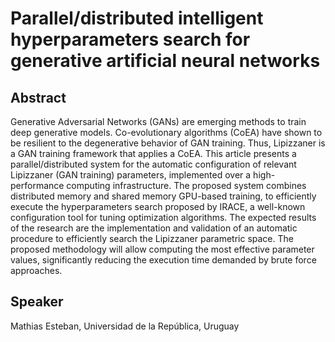 # Parallel/distributed intelligent hyperparameters search for generative artificial neural networks

## Abstract
Generative Adversarial Networks (GANs) are emerging methods to train deep generative models. Co-evolutionary algorithms (CoEA) have shown to be resilient to the degenerative behavior of GAN training. Thus, Lipizzaner is a GAN training framework that applies a CoEA. This article presents a parallel/distributed system for the automatic configuration of relevant Lipizzaner (GAN training) parameters, implemented over a high-performance computing infrastructure. The proposed system combines distributed memory and shared memory GPU-based training, to efficiently execute the hyperparameters search proposed by IRACE, a well-known configuration tool for tuning optimization algorithms. The expected results of the research are the implementation and validation of an automatic procedure to efficiently search the Lipizzaner parametric space. The proposed methodology will allow computing the most effective parameter values, significantly reducing the execution time demanded by brute force approaches.

## Speaker
Mathias Esteban, Universidad de la República, Uruguay 
